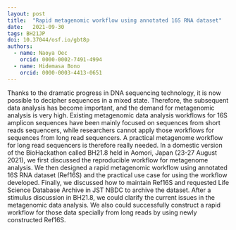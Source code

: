```yaml
---
layout: post
title:  "Rapid metagenomic workflow using annotated 16S RNA dataset"
date:   2021-09-30
tags: BH21JP
doi: 10.37044/osf.io/gbt8p
authors:
  - name: Naoya Oec
    orcid: 0000-0002-7491-4994
  - name: Hidemasa Bono
    orcid: 0000-0003-4413-0651
---
```


Thanks to the dramatic progress in DNA sequencing technology, it is now possible to decipher sequences in a mixed state. Therefore, the subsequent data analysis has become important, and the demand for metagenomic analysis is very high. Existing metagenomic data analysis workflows for 16S amplicon sequences have been mainly focused on sequences from short reads sequencers, while researchers cannot apply those workflows for sequences from long read sequencers. A practical metagenome workflow for long read sequencers is therefore really needed. In a domestic version of the BioHackathon called BH21.8 held in Aomori, Japan (23-27 August 2021), we first discussed the reproducible workflow for metagenome analysis. We then designed a rapid metagenomic workflow using annotated 16S RNA dataset (Ref16S) and the practical use case for using the workflow developed. Finally, we discussed how to maintain Ref16S and requested Life Science Database Archive in JST NBDC to archive the dataset. After a stimulus discussion in BH21.8, we could clarify the current issues in the metagenomic data analysis. We also could successfully construct a rapid workflow for those data specially from long reads by using newly constructed Ref16S.

